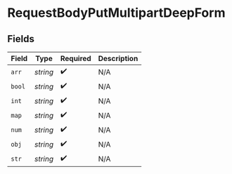 # RequestBodyPutMultipartDeepForm


## Fields

| Field              | Type               | Required           | Description        |
| ------------------ | ------------------ | ------------------ | ------------------ |
| `arr`              | *string*           | :heavy_check_mark: | N/A                |
| `bool`             | *string*           | :heavy_check_mark: | N/A                |
| `int`              | *string*           | :heavy_check_mark: | N/A                |
| `map`              | *string*           | :heavy_check_mark: | N/A                |
| `num`              | *string*           | :heavy_check_mark: | N/A                |
| `obj`              | *string*           | :heavy_check_mark: | N/A                |
| `str`              | *string*           | :heavy_check_mark: | N/A                |